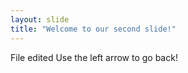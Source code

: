 ```yaml
---
layout: slide
title: "Welcome to our second slide!"
---
```

File edited
Use the left arrow to go back!
